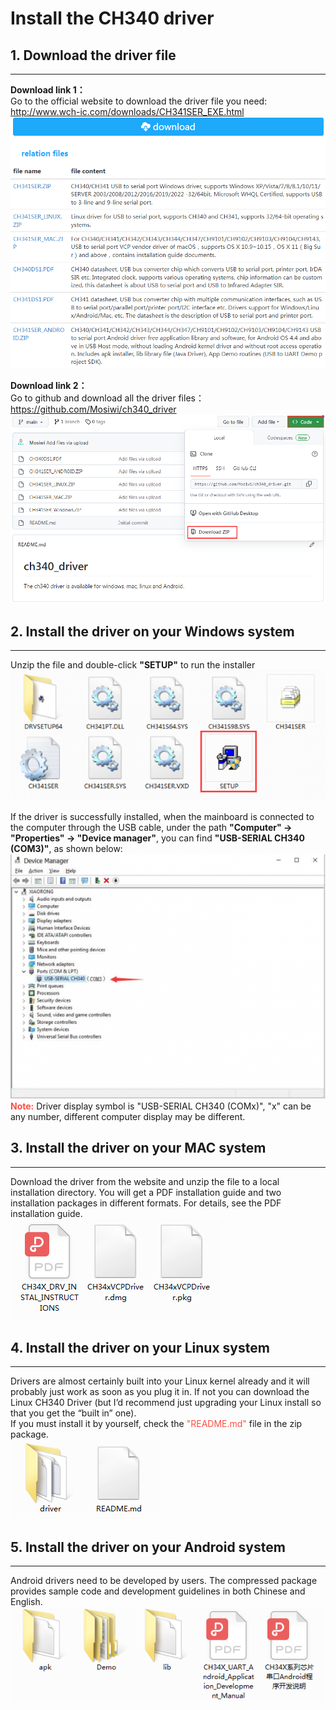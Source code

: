# Install the CH340 driver
## 1. Download the driver file      
------------------------------
**Download link 1：**  
Go to the official website to download the driver file you need: <http://www.wch-ic.com/downloads/CH341SER_EXE.html>  
![Img](../../_static/resource/ch340_driver_img/1img.png)  

**Download link 2：**  
Go to github and download all the driver files：<https://github.com/Mosiwi/ch340_driver>
![Img](../../_static/resource/ch340_driver_img/2img.png)  

## 2. Install the driver on your Windows system     
-----------------------------------------------
Unzip the file and double-click **"SETUP"** to run the installer  
![Img](../../_static/resource/ch340_driver_img/3img.png)  

If the driver is successfully installed, when the mainboard is connected to the computer through the USB cable, under the path **"Computer" -> "Properties" -> "Device manager"**, you can find **"USB-SERIAL CH340 (COM3)"**, as shown below:  
![Img](../../_static/resource/ch340_driver_img/4img.png)  
<span style="color: rgb(255, 76, 65);">**Note:**</span> Driver display symbol is "USB-SERIAL CH340 (COMx)", "x" can be any number, different computer display may be different.  

## 3. Install the driver on your MAC system  
-------------------------------------------
Download the driver from the website and unzip the file to a local installation directory. You will get a PDF installation guide and two installation packages in different formats. For details, see the PDF installation guide.  
![Img](../../_static/resource/ch340_driver_img/5img.png)  


## 4. Install the driver on your Linux system    
---------------------------------------------
Drivers are almost certainly built into your Linux kernel already and it will probably just work as soon as you plug it in.  If not you can download the Linux CH340 Driver (but I’d recommend just upgrading your Linux install so that you get the  “built in” one).  
If you must install it by yourself, check the <span style="color: rgb(255, 76, 65);">"README\.md"</span> file in the zip package.  
![Img](../../_static/resource/ch340_driver_img/6img.png)  

## 5. Install the driver on your Android system     
-----------------------------------------------
Android drivers need to be developed by users. The compressed package provides sample code and development guidelines in both Chinese and English.  
![Img](../../_static/resource/ch340_driver_img/7img.png)  